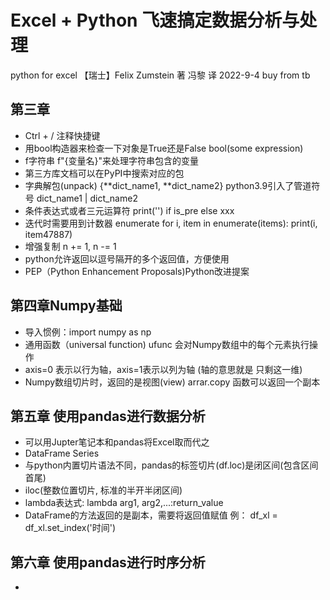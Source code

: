 # Excel + Python 飞速搞定数据分析与处理
python for excel 【瑞士】Felix Zumstein 著 冯黎 译
2022-9-4 buy from tb

## 第三章
+ Ctrl + / 注释快捷键
+ 用bool构造器来检查一下对象是True还是False bool(some expression)
+ f字符串 f"{变量名}"来处理字符串包含的变量
+ 第三方库文档可以在PyPI中搜索对应的包 
+ 字典解包(unpack)
    {**dict_name1, **dict_name2} python3.9引入了管道符号 dict_name1 | dict_name2
+ 条件表达式或者三元运算符
    print('') if is_pre else xxx
+ 迭代时需要用到计数器 enumerate
    for i, item in enumerate(items): print(i, item47887)
+ 增强复制 n += 1, n -= 1
+ python允许返回以逗号隔开的多个返回值，方便使用
+ PEP（Python Enhancement Proposals)Python改进提案

## 第四章Numpy基础
+ 导入惯例：import numpy as np
+ 通用函数（universal function) ufunc 会对Numpy数组中的每个元素执行操作
+ axis=0 表示以行为轴，axis=1表示以列为轴 (轴的意思就是 只剩这一维)
+ Numpy数组切片时，返回的是视图(view) arrar.copy 函数可以返回一个副本

## 第五章 使用pandas进行数据分析
- 可以用Jupter笔记本和pandas将Excel取而代之
- DataFrame Series
- 与python内置切片语法不同，pandas的标签切片(df.loc)是闭区间(包含区间首尾)
- iloc(整数位置切片, 标准的半开半闭区间)
- lambda表达式: lambda arg1, arg2,...:return_value
- DataFrame的方法返回的是副本，需要将返回值赋值 例： df_xl = df_xl.set_index('时间')

## 第六章 使用pandas进行时序分析
- 